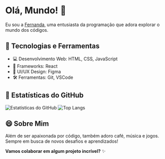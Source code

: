 # Olá, Mundo! 👋

Eu sou a [Fernanda](https://github.com/fernandadamsantos), uma entusiasta da programação que adora explorar o mundo dos códigos.

## 🚀 Tecnologias e Ferramentas

- 💻 Desenvolvimento Web: HTML, CSS, JavaScript
- 🚀 Frameworks: React
- 🎨 UI/UX Design: Figma
- 🛠 Ferramentas: Git, VSCode

<!-- ## 🌈 Projetos em Destaque

- [Projeto Legal](https://github.com/seu-usuario/projeto-legal) - Uma breve descrição do projeto.
- [Outro Projeto Incrível](https://github.com/seu-usuario/outro-projeto-incrivel) - Um resumo cativante. -->

## 🌟 Estatísticas do GitHub

![Estatísticas do GitHub](https://github-readme-stats.vercel.app/api?username=fernandadamsantos&show_icons=true&theme=radical)
![Top Langs](https://github-readme-stats.vercel.app/api/top-langs/?username=fernandadamsantos&layout=compact&theme=radical)


<!-- ## 📫 Vamos nos Conectar?

- [LinkedIn](https://www.linkedin.com/in/seu-usuario/)
- [Twitter](https://twitter.com/seu_usuario)
- [Website](https://seu-website.com) -->

## 😄 Sobre Mim

Além de ser apaixonada por código, também adoro café, música e jogos. Sempre em busca de novos desafios e aprendizados!

**Vamos colaborar em algum projeto incrível?** ✨

